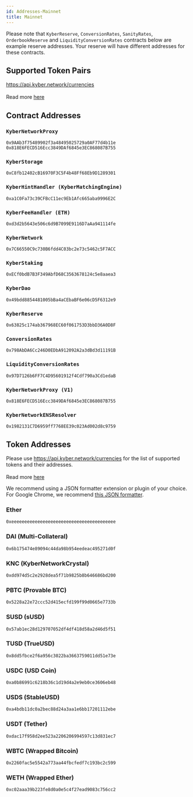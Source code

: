 ```yaml
---
id: Addresses-Mainnet
title: Mainnet
---
```

[//]: # (tagline)
Please note that `KyberReserve`, `ConversionRates`, `SanityRates`, `OrderbookReserve` and `LiquidityConversionRates` contracts below are example reserve addresses. Your reserve will have different addresses for these contracts.

## Supported Token Pairs
https://api.kyber.network/currencies <br><br>
Read more [here](api_abi-restfulapi.md#currencies)

## Contract Addresses
### `KyberNetworkProxy`
`0x9AAb3f75489902f3a48495025729a0AF77d4b11e`\
`0x818E6FECD516Ecc3849DAf6845e3EC868087B755`

### `KyberStorage`
`0xC8fb12402cB16970F3C5F4b48Ff68Eb9D1289301`

### `KyberHintHandler (KyberMatchingEngine)`
`0xa1C0Fa73c39CFBcC11ec9Eb1Afc665aba9996E2C`

### `KyberFeeHandler (ETH)`
`0xd3d2b5643e506c6d9B7099E9116D7aAa941114fe`

### `KyberNetwork`
`0x7C66550C9c730B6fdd4C03bc2e73c5462c5F7ACC`

### `KyberStaking`
`0xECf0bdB7B3F349AbfD68C3563678124c5e8aaea3`

### `KyberDao`
`0x49bdd8854481005bBa4aCEbaBF6e06cD5F6312e9`

### `KyberReserve`
`0x63825c174ab367968EC60f061753D3bbD36A0D8F`

### `ConversionRates`
`0x798AbDA6Cc246D0EDbA912092A2a3dBd3d11191B`

### `LiquidityConversionRates`
`0x97D7126b6FF7C4D95601912f4Cdf790a3Cd1edaB`

### `KyberNetworkProxy (V1)`
`0x818E6FECD516Ecc3849DAf6845e3EC868087B755`

### `KyberNetworkENSResolver`
`0x1982131C7D6959ff7768EE39c023Ad002d8c9759`

## Token Addresses
Please use https://api.kyber.network/currencies for the list of supported tokens and their addresses. <br><br>
Read more [here](api_abi-restfulapi.md#currencies)

We recommend using a JSON formatter extension or plugin of your choice. For Google Chrome, we recommend [this JSON formatter](https://chrome.google.com/webstore/detail/json-formatter/bcjindcccaagfpapjjmafapmmgkkhgoa).


### Ether
`0xeeeeeeeeeeeeeeeeeeeeeeeeeeeeeeeeeeeeeeee`

### DAI (Multi-Collateral)
`0x6b175474e89094c44da98b954eedeac495271d0f`

### KNC (KyberNetworkCrystal)
`0xdd974d5c2e2928dea5f71b9825b8b646686bd200`

### PBTC (Provable BTC)
`0x5228a22e72ccc52d415ecfd199f99d0665e7733b`

### SUSD (sUSD)
`0x57ab1ec28d129707052df4df418d58a2d46d5f51`

### TUSD (TrueUSD)
`0x8dd5fbce2f6a956c3022ba3663759011dd51e73e`

### USDC (USD Coin)
`0xa0b86991c6218b36c1d19d4a2e9eb0ce3606eb48`

### USDS (StableUSD)
`0xa4bdb11dc0a2bec88d24a3aa1e6bb17201112ebe`

### USDT (Tether)
`0xdac17f958d2ee523a2206206994597c13d831ec7`

### WBTC (Wrapped Bitcoin)
`0x2260fac5e5542a773aa44fbcfedf7c193bc2c599`

### WETH (Wrapped Ether)
`0xc02aaa39b223fe8d0a0e5c4f27ead9083c756cc2`
